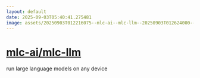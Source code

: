 ```yaml
---
layout: default
date: 2025-09-03T05:40:41.275481
image: assets/20250903T012216075--mlc-ai--mlc-llm--20250903T012624000--cropped.png
---
```


# [mlc-ai/mlc-llm](https://github.com/mlc-ai/mlc-llm)

run large language models on any device
